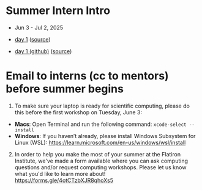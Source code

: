 # Summer Intern Intro
- Jun 3 - Jul 2, 2025

- [day 1](https://sciware.flatironinstitute.org/40_SummerIntro/day1.html) ([source](laptop.md))
- [day 1 (github)](https://sciware.flatironinstitute.org/40_SummerIntro/github.html) ([source](github1.md))

# Email to interns (cc to mentors) before summer begins

1) To make sure your laptop is ready for scientific computing, please do this before the first workshop on Tuesday, June 3:

- **Macs**: Open Terminal and run the following command: `xcode-select --install`
- **Windows**: If you haven’t already, please install Windows Subsystem for Linux (WSL): https://learn.microsoft.com/en-us/windows/wsl/install

2) In order to help you make the most of your summer at the Flatiron Institute, we've made a form available where you can ask computing questions and/or request computing workshops. Please let us know what you'd like to learn more about! https://forms.gle/4otCTzbXJR8qhoXs5
